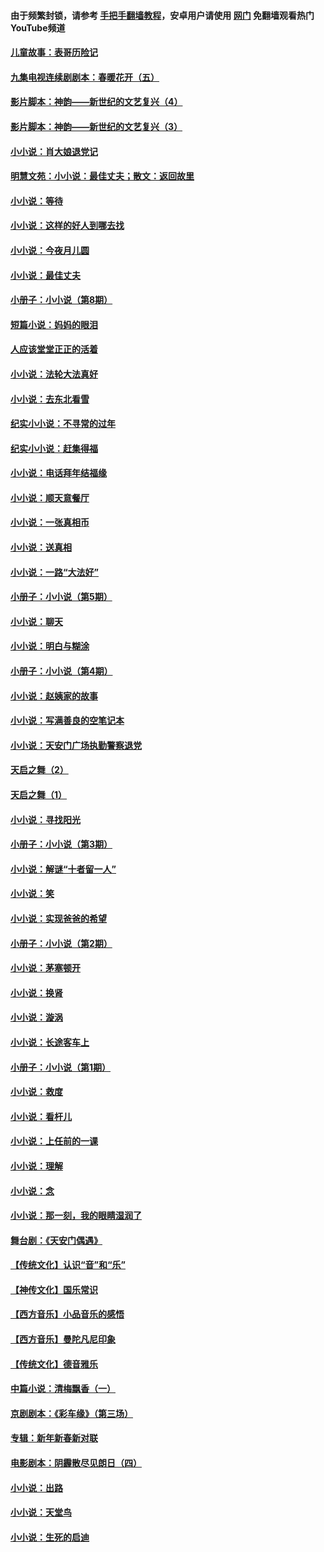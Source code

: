 #### 由于频繁封锁，请参考 [手把手翻墙教程](https://github.com/gfw-breaker/guides/wiki/)，安卓用户请使用 [网门](https://github.com/gfw-breaker/nogfw/blob/master/dl.md?t=06200000) 免翻墙观看热门YouTube频道 

#### [儿童故事：表哥历险记](../pages/328/383535.md?t=06200000) 

#### [九集电视连续剧剧本：春暖花开（五）](../pages/328/275919.md?t=06200000) 

#### [影片脚本：神韵——新世纪的文艺复兴（4）](../pages/328/266089.md?t=06200000) 

#### [影片脚本：神韵——新世纪的文艺复兴（3）](../pages/328/266087.md?t=06200000) 

#### [小小说：肖大娘退党记](../pages/328/239807.md?t=06200000) 

#### [明慧文苑：小小说：最佳丈夫；散文：返回故里](../pages/328/3439.md?t=06200000) 

#### [小小说：等待](../pages/328/223927.md?t=06200000) 

#### [小小说：这样的好人到哪去找](../pages/328/209396.md?t=06200000) 

#### [小小说：今夜月儿圆](../pages/328/193588.md?t=06200000) 

#### [小小说：最佳丈夫](../pages/328/190938.md?t=06200000) 

#### [小册子：小小说（第8期）](../pages/328/188202.md?t=06200000) 

#### [短篇小说：妈妈的眼泪](../pages/328/187712.md?t=06200000) 

#### [人应该堂堂正正的活着](../pages/328/182430.md?t=06200000) 

#### [小小说：法轮大法真好](../pages/328/174669.md?t=06200000) 

#### [小小说：去东北看雪](../pages/328/173882.md?t=06200000) 

#### [纪实小小说：不寻常的过年](../pages/328/173187.md?t=06200000) 

#### [纪实小小说：赶集得福](../pages/328/172652.md?t=06200000) 

#### [小小说：电话拜年结福缘](../pages/328/172533.md?t=06200000) 

#### [小小说：顺天意餐厅](../pages/328/170182.md?t=06200000) 

#### [小小说：一张真相币](../pages/328/169410.md?t=06200000) 

#### [小小说：送真相](../pages/328/166713.md?t=06200000) 

#### [小小说：一路“大法好”](../pages/328/162016.md?t=06200000) 

#### [小册子：小小说（第5期）](../pages/328/161131.md?t=06200000) 

#### [小小说：聊天](../pages/328/159640.md?t=06200000) 

#### [小小说：明白与糊涂](../pages/328/158101.md?t=06200000) 

#### [小册子：小小说（第4期）](../pages/328/158006.md?t=06200000) 

#### [小小说：赵姨家的故事](../pages/328/157843.md?t=06200000) 

#### [小小说：写满善良的空笔记本](../pages/328/157382.md?t=06200000) 

#### [小小说：天安门广场执勤警察退党](../pages/328/156982.md?t=06200000) 

#### [天启之舞（2）](../pages/328/153440.md?t=06200000) 

#### [天启之舞（1）](../pages/328/153439.md?t=06200000) 

#### [小小说：寻找阳光](../pages/328/153065.md?t=06200000) 

#### [小册子：小小说（第3期）](../pages/328/151715.md?t=06200000) 

#### [小小说：解谜“十者留一人”](../pages/328/148967.md?t=06200000) 

#### [小小说：笑](../pages/328/148905.md?t=06200000) 

#### [小小说：实现爸爸的希望](../pages/328/148096.md?t=06200000) 

#### [小册子：小小说（第2期）](../pages/328/147214.md?t=06200000) 

#### [小小说：茅塞顿开](../pages/328/147030.md?t=06200000) 

#### [小小说：换肾](../pages/328/146770.md?t=06200000) 

#### [小小说：漩涡](../pages/328/146683.md?t=06200000) 

#### [小小说：长途客车上](../pages/328/145076.md?t=06200000) 

#### [小册子：小小说（第1期）](../pages/328/143963.md?t=06200000) 

#### [小小说：救度](../pages/328/143927.md?t=06200000) 

#### [小小说：看杆儿](../pages/328/142137.md?t=06200000) 

#### [小小说：上任前的一课](../pages/328/140808.md?t=06200000) 

#### [小小说：理解](../pages/328/140476.md?t=06200000) 

#### [小小说：念](../pages/328/139513.md?t=06200000) 

#### [小小说：那一刻，我的眼睛湿润了](../pages/328/138476.md?t=06200000) 

#### [舞台剧：《天安门偶遇》](../pages/328/117155.md?t=06200000) 

#### [【传统文化】认识“音”和“乐”](../pages/328/108667.md?t=06200000) 

#### [【神传文化】国乐常识](../pages/328/104225.md?t=06200000) 

#### [【西方音乐】小品音乐的感悟](../pages/328/102924.md?t=06200000) 

#### [【西方音乐】曼陀凡尼印象](../pages/328/102922.md?t=06200000) 

#### [【传统文化】德音雅乐](../pages/328/102923.md?t=06200000) 

#### [中篇小说：清梅飘香（一）](../pages/328/101058.md?t=06200000) 

#### [京剧剧本：《彩车缘》（第三场）](../pages/328/96434.md?t=06200000) 

#### [专辑：新年新春新对联](../pages/328/94991.md?t=06200000) 

#### [电影剧本：阴霾散尽见朗日（四）](../pages/328/87081.md?t=06200000) 

#### [小小说：出路](../pages/328/84848.md?t=06200000) 

#### [小小说：天堂鸟](../pages/328/83084.md?t=06200000) 

#### [小小说：生死的启迪](../pages/328/70977.md?t=06200000) 

